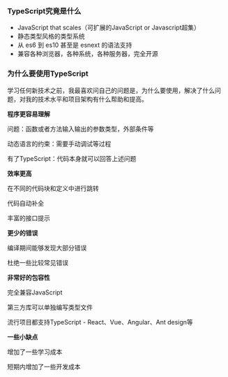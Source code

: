 ### TypeScript究竟是什么

* JavaScript that scales（可扩展的JavaScript or Javascript超集）
* 静态类型风格的类型系统
* 从 es6 到 es10 甚至是 esnext 的语法支持
* 兼容各种浏览器，各种系统，各种服务器，完全开源

### 为什么要使用TypeScript

学习任何新技术之前，我最喜欢问自己的问题是，为什么要使用，解决了什么问题，对我的技术水平和项目架构有什么帮助和提高。

**程序更容易理解**

问题：函数或者方法输入输出的参数类型，外部条件等

动态语言的约束：需要手动调试等过程

有了TypeScript：代码本身就可以回答上述问题

**效率更高**

在不同的代码块和定义中进行跳转

代码自动补全

丰富的接口提示

**更少的错误**

编译期间能够发现大部分错误

杜绝一些比较常见错误

**非常好的包容性**

完全兼容JavaScript

第三方库可以单独编写类型文件

流行项目都支持TypeScript - React、Vue、Angular、Ant design等

**一些小缺点**

增加了一些学习成本

短期内增加了一些开发成本